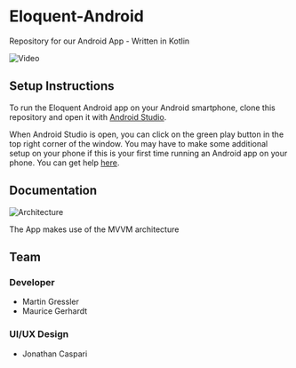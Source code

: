 # Eloquent-Android
Repository for our Android App - Written in Kotlin

![Video](https://firebasestorage.googleapis.com/v0/b/startin-1efcf.appspot.com/o/eloquentGithubStorage%2Fapp-flow.gif?alt=media&token=bf1605ca-6db7-474c-8fd1-e5f5df8724f7)


## Setup Instructions
To run the Eloquent Android app on your Android smartphone, clone this repository and open it with [Android Studio](https://developer.android.com/studio).

When Android Studio is open, you can click on the green play button in the top right corner of the window.
You may have to make some additional setup on your phone if this is your first time running an Android app on your phone. You can get help [here](https://developer.android.com/training/basics/firstapp/running-app).


## Documentation

![Architecture](https://firebasestorage.googleapis.com/v0/b/startin-1efcf.appspot.com/o/eloquentGithubStorage%2FEloquentArchitecture.png?alt=media&token=7f82afb8-3974-4f1d-aa44-360188c3ccef)

The App makes use of the MVVM architecture


## Team

### Developer
- Martin Gressler
- Maurice Gerhardt

### UI/UX Design
- Jonathan Caspari
